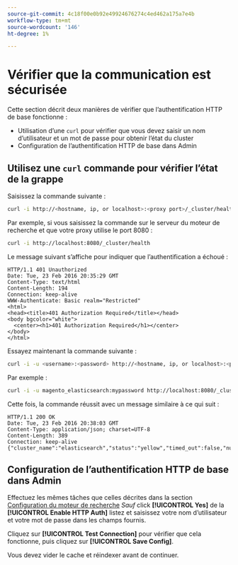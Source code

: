 ```yaml
---
source-git-commit: 4c18f00e0b92e49924676274c4ed462a175a7e4b
workflow-type: tm+mt
source-wordcount: '146'
ht-degree: 1%

---
```

# Vérifier que la communication est sécurisée

Cette section décrit deux manières de vérifier que l’authentification HTTP de base fonctionne :

* Utilisation d’une `curl` pour vérifier que vous devez saisir un nom d’utilisateur et un mot de passe pour obtenir l’état du cluster
* Configuration de l’authentification HTTP de base dans Admin

## Utilisez une `curl` commande pour vérifier l’état de la grappe

Saisissez la commande suivante :

```bash
curl -i http://<hostname, ip, or localhost>:<proxy port>/_cluster/health
```

Par exemple, si vous saisissez la commande sur le serveur du moteur de recherche et que votre proxy utilise le port 8080 :

```bash
curl -i http://localhost:8080/_cluster/health
```

Le message suivant s’affiche pour indiquer que l’authentification a échoué :

```terminal
HTTP/1.1 401 Unauthorized
Date: Tue, 23 Feb 2016 20:35:29 GMT
Content-Type: text/html
Content-Length: 194
Connection: keep-alive
WWW-Authenticate: Basic realm="Restricted"
<html>
<head><title>401 Authorization Required</title></head>
<body bgcolor="white">
  <center><h1>401 Authorization Required</h1></center>
</body>
</html>
```

Essayez maintenant la commande suivante :

```bash
curl -i -u <username>:<password> http://<hostname, ip, or localhost>:<proxy port>/_cluster/health
```

Par exemple :

```bash
curl -i -u magento_elasticsearch:mypassword http://localhost:8080/_cluster/health
```

Cette fois, la commande réussit avec un message similaire à ce qui suit :

```terminal
HTTP/1.1 200 OK
Date: Tue, 23 Feb 2016 20:38:03 GMT
Content-Type: application/json; charset=UTF-8
Content-Length: 389
Connection: keep-alive
{"cluster_name":"elasticsearch","status":"yellow","timed_out":false,"number_of_nodes":1,"number_of_data_nodes":1,"active_primary_shards":5,"active_shards":5,"relocating_shards":0,"initializing_shards":0,"unassigned_shards":5,"delayed_unassigned_shards":0,"number_of_pending_tasks":0,"number_of_in_flight_fetch":0,"task_max_waiting_in_queue_millis":0,"active_shards_percent_as_number":50.0}
```

## Configuration de l’authentification HTTP de base dans Admin

Effectuez les mêmes tâches que celles décrites dans la section [Configuration du moteur de recherche](../configuration/search/configure-search-engine.md) *Sauf* click **[!UICONTROL Yes]** de la **[!UICONTROL Enable HTTP Auth]** listez et saisissez votre nom d’utilisateur et votre mot de passe dans les champs fournis.

Cliquez sur **[!UICONTROL Test Connection]** pour vérifier que cela fonctionne, puis cliquez sur **[!UICONTROL Save Config]**.

Vous devez vider le cache et réindexer avant de continuer.
